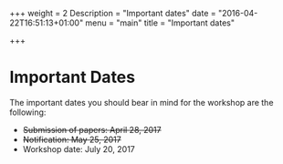 +++
weight = 2
Description = "Important dates"
date = "2016-04-22T16:51:13+01:00"
menu = "main"
title = "Important dates"

+++

# Important Dates

The important dates you should bear in mind for the workshop are the following:

- ~~Submission of papers:      April 28, 2017~~
- ~~Notification:            May 25, 2017~~
- Workshop date:         July 20, 2017
